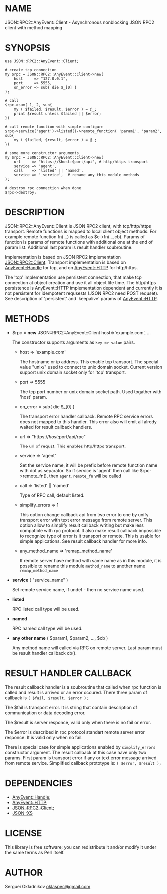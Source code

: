 # NAME

JSON::RPC2::AnyEvent::Client - Asynchronous nonblocking JSON RPC2 client with method mapping

# SYNOPSIS

    use JSON::RPC2::AnyEvent::Client;

    # create tcp connection
    my $rpc = JSON::RPC2::AnyEvent::Client->new(
        host     => "127.0.0.1",
        port     => 5555,
        on_error => sub{ die $_[0] } 
    );

    # call
    $rpc->sum( 1, 2, sub{
        my ( $failed, $result, $error ) = @_;
        print $result unless $failed || $error;
    })

    # call remote function with simple configure
    $rpc->service('agent')->listed()->remote_function( 'param1', 'param2', sub{
        my ( $failed, $result, $error ) = @_;
    })

    # some more constructor arguments
    my $rpc = JSON::RPC2::AnyEvent::Client->new(
        url     => "https://$host:$port/api", # http/https transport
        service => 'agent',
        call    => 'listed' || 'named',
        service => '_service',  # rename any this module methods
    );

    # destroy rpc connection when done
    $rpc->destroy;

# DESCRIPTION

JSON::RPC2::AnyEvent::Client is JSON RPC2 client, with
tcp/http/https transport. Remote functions is mapped to local
client object methods. For example remote function fn(...) is
called as $c->fn(...,cb). Params of function is params of remote
functions with additional one at the end of param list.
Additional last param is result handler soubroutine.

Implementation is based on JSON RPC2 implementation
[JSON::RPC2::Client](https://metacpan.org/pod/JSON::RPC2::Client). Transport implementation is based
on [AnyEvent::Handle](https://metacpan.org/pod/AnyEvent::Handle) for tcp, and on [AnyEvent::HTTP](https://metacpan.org/pod/AnyEvent::HTTP)
for http/https.

The 'tcp' implementation use persistent connection, that make
tcp connection at object creation and use it all object life time.
The http/https persistence is AnyEvent::HTTP implementation
dependent and currently it is not persistent for idempotent
requsests (JSON RPC2 need POST requset). See description of
'persistent' and 'keepalive' params of [AnyEvent::HTTP](https://metacpan.org/pod/AnyEvent::HTTP).

# METHODS

- $rpc = **new** JSON::RPC2::AnyEvent::Client host=>'example.com', ...

    The constructor supports arguments as `key => value` pairs.

    - host => 'example.com'

        The hostname or ip address. This enable tcp transport.
        The special value "unix/" used to connect to unix domain
        socket. Current version support unix domain socket only
        for 'tcp' transport.

    - port => 5555

        The tcp port number or unix domain socket path. Used togather
        with 'host' param.

    - on\_error = sub{ die $\_\[0\] }

        The transport error handler callback. Remote RPC service errors
        does not mapped to this handler. This error also will emit
        all alredy waited for result callback handlers.

    - url => "https://$host:$port/api/rpc"

        The url of requst. This enables http/https transport.

    - service => 'agent'

        Set the service name, it will be prefix before remote function
        name with dot as separator. So if service is 'agent' then call
        like $rpc->remote\_fn(), then `agent.remote_fn` will be called

    - call => 'listed' || 'named'

        Type of RPC call, default listed.

    - simplify\_errors => 1

        This option change callback api from two error to one by unify
        transport error with text error message from remote server.
        This option allow to simplify result callback writing but make
        less compatible with rpc protocol. It also make result callback
        impossible to recognize type of error is it transport or remote.
        This is usable for simple applications. See result callback
        handler for more info.

    - any\_method\_name => 'remap\_method\_name'

        If remote server have method with same name as in this module,
        it is possible to rename this module `method_name` to another
        name `remap_method_name`

- **service** ( "service\_name" )

    Set remote service name, if undef - then no service name used.

- **listed**

    RPC listed call type will be used.

- **named**

    RPC named call type will be used.

- **any other name** ( $param1, $param2, ..., $cb )

    Any method name will called via RPC on remote server. 
    Last param must be result handler callback cb(). 

# RESULT HANDLER CALLBACK

The result callback handler is a soubroutine that called
when rpc function is called and result is arrived or
an error occured. There three param of callback is
`( $fail, $result, $error );`

The $fail is transport error. It is string that contain
description of communication or data decoding error.

The $result is server responce, valid only when there
is no fail or error.

The $error is described in rpc protocol standart remote
server error responce. It is valid only when no fail.

There is special case for simple applications enabled by
`simplify_errors` constructor argument. The result callback
at this case have only two params. First param is transport
error if any or text error message arrived from remote service.
Simplified callback prototype is:
`( $error, $result );`

# DEPENDENCIES

- [AnyEvent::Handle](https://metacpan.org/pod/AnyEvent::Handle);
- [AnyEvent::HTTP](https://metacpan.org/pod/AnyEvent::HTTP);
- [JSON::RPC2::Client](https://metacpan.org/pod/JSON::RPC2::Client);
- [JSON::XS](https://metacpan.org/pod/JSON::XS)

# LICENSE

This library is free software; you can redistribute it and/or modify
it under the same terms as Perl itself.

# AUTHOR

Serguei Okladnikov <oklaspec@gmail.com>
